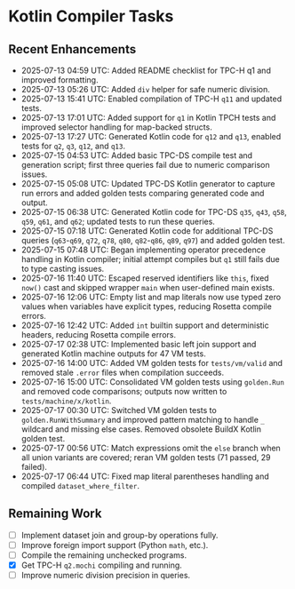 # Kotlin Compiler Tasks

## Recent Enhancements

- 2025-07-13 04:59 UTC: Added README checklist for TPC-H q1 and improved formatting.
- 2025-07-13 05:26 UTC: Added `div` helper for safe numeric division.
- 2025-07-13 15:41 UTC: Enabled compilation of TPC-H `q11` and updated tests.
- 2025-07-13 17:01 UTC: Added support for `q1` in Kotlin TPCH tests and improved
  selector handling for map-backed structs.
- 2025-07-13 17:27 UTC: Generated Kotlin code for `q12` and `q13`, enabled tests
  for `q2`, `q3`, `q12`, and `q13`.
- 2025-07-15 04:53 UTC: Added basic TPC-DS compile test and generation script;
  first three queries fail due to numeric comparison issues.
- 2025-07-15 05:08 UTC: Updated TPC-DS Kotlin generator to capture run errors and added golden tests comparing generated code and output.
- 2025-07-15 06:38 UTC: Generated Kotlin code for TPC-DS `q35`, `q43`, `q58`, `q59`, `q61`, and `q62`; updated tests to run these queries.
- 2025-07-15 07:18 UTC: Generated Kotlin code for additional TPC-DS queries (`q63`-`q69`, `q72`, `q78`, `q80`, `q82`-`q86`, `q89`, `q97`) and added golden test.
- 2025-07-15 07:48 UTC: Began implementing operator precedence handling in Kotlin compiler; initial attempt compiles but `q1` still fails due to type casting issues.
- 2025-07-16 11:40 UTC: Escaped reserved identifiers like `this`, fixed `now()` cast and skipped wrapper `main` when user-defined main exists.
- 2025-07-16 12:06 UTC: Empty list and map literals now use typed zero values when variables have explicit types, reducing Rosetta compile errors.
- 2025-07-16 12:42 UTC: Added `int` builtin support and deterministic headers, reducing Rosetta compile errors.
- 2025-07-17 02:38 UTC: Implemented basic left join support and generated Kotlin machine outputs for 47 VM tests.
- 2025-07-16 14:00 UTC: Added VM golden tests for `tests/vm/valid` and removed
  stale `.error` files when compilation succeeds.
- 2025-07-16 15:00 UTC: Consolidated VM golden tests using `golden.Run` and
  removed code comparisons; outputs now written to `tests/machine/x/kotlin`.
- 2025-07-17 00:30 UTC: Switched VM golden tests to `golden.RunWithSummary` and
  improved pattern matching to handle `_` wildcard and missing else cases.
  Removed obsolete BuildX Kotlin golden test.
- 2025-07-17 00:56 UTC: Match expressions omit the `else` branch when all union
  variants are covered; reran VM golden tests (71 passed, 29 failed).
- 2025-07-17 06:44 UTC: Fixed map literal parentheses handling and compiled
  `dataset_where_filter`.

## Remaining Work
- [ ] Implement dataset join and group-by operations fully.
- [ ] Improve foreign import support (Python `math`, etc.).
- [ ] Compile the remaining unchecked programs.
- [x] Get TPC-H `q2.mochi` compiling and running.
- [ ] Improve numeric division precision in queries.
